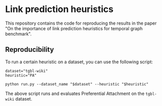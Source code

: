 # Link prediction heuristics
This repository contains the code for reproducing the results in the paper "On the importance of link prediction heuristics for temporal graph benchmark".

## Reproducibility
To run a certain heuristic on a dataset, you can use the following script:
```
dataset="tgbl-wiki"
heuristic="PA"

python run.py --dataset_name "$dataset" --heuristic "$heuristic"
```
The above script runs and evaluates Preferential Attachment on the `tgbl-wiki` dataset.
